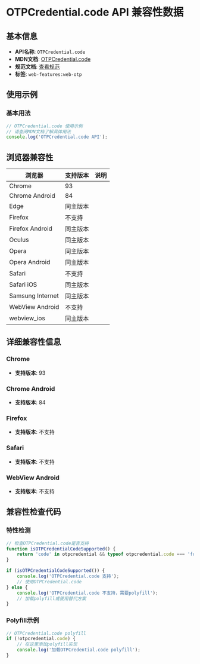 # OTPCredential.code API 兼容性数据

## 基本信息

- **API名称**: `OTPCredential.code`
- **MDN文档**: [OTPCredential.code](https://developer.mozilla.org/docs/Web/API/OTPCredential/code)
- **规范文档**: [查看规范](https://wicg.github.io/web-otp/#dom-otpcredential-code)
- **标签**: `web-features:web-otp`

## 使用示例

### 基本用法

```javascript
// OTPCredential.code 使用示例
// 请查阅MDN文档了解具体用法
console.log('OTPCredential.code API');
```

## 浏览器兼容性

| 浏览器 | 支持版本 | 说明 |
|--------|----------|------|
| Chrome | 93 |  |
| Chrome Android | 84 |  |
| Edge | 同主版本 |  |
| Firefox | 不支持 |  |
| Firefox Android | 同主版本 |  |
| Oculus | 同主版本 |  |
| Opera | 同主版本 |  |
| Opera Android | 同主版本 |  |
| Safari | 不支持 |  |
| Safari iOS | 同主版本 |  |
| Samsung Internet | 同主版本 |  |
| WebView Android | 不支持 |  |
| webview_ios | 同主版本 |  |

## 详细兼容性信息

### Chrome

- **支持版本**: 93

### Chrome Android

- **支持版本**: 84

### Firefox

- **支持版本**: 不支持

### Safari

- **支持版本**: 不支持

### WebView Android

- **支持版本**: 不支持

## 兼容性检查代码

### 特性检测

```javascript
// 检查OTPCredential.code是否支持
function isOTPCredentialCodeSupported() {
    return 'code' in otpcredential && typeof otpcredential.code === 'function';
}

if (isOTPCredentialCodeSupported()) {
    console.log('OTPCredential.code 支持');
    // 使用OTPCredential.code
} else {
    console.log('OTPCredential.code 不支持，需要polyfill');
    // 加载polyfill或使用替代方案
}
```

### Polyfill示例

```javascript
// OTPCredential.code polyfill
if (!otpcredential.code) {
    // 在这里添加polyfill实现
    console.log('加载OTPCredential.code polyfill');
}
```


